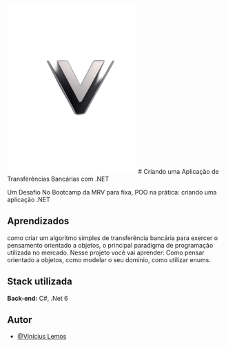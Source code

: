 <img src="Assests/Logo.png" alt="Descrição da Imagem" width="300" />
# Criando uma Aplicação de Transferências Bancárias com .NET

Um Desafio No Bootcamp da MRV para fixa, 
POO na prática: criando uma aplicação .NET


## Aprendizados


como criar um algoritmo simples de transferência bancária para exercer o pensamento orientado a objetos, o principal paradigma de programação utilizada no mercado. Nesse projeto você vai aprender: Como pensar orientado a objetos, como modelar o seu domínio, como utilizar enums.
## Stack utilizada
**Back-end:** C#, .Net 6


## Autor

- [@Vinícius Lemos](https://www.linkedin.com/in/vin%C3%ADcius-lemos-dev21/)

